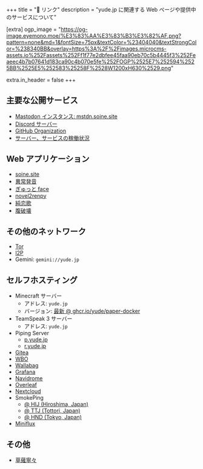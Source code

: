 +++
title = "📎 リンク"
description = "yude.jp に関連する Web ページや提供中のサービスについて"

[extra]
ogp_image = "https://og-image.eyemono.moe/%E3%83%AA%E3%83%B3%E3%82%AF.png?pattern=none&md=1&fontSize=75px&textColor=%23404040&textStrongColor=%238340BB&overlay=https%3A%2F%2Fimages.microcms-assets.io%252Fassets%252Ff1f77e2dbfee45faa90eb70c5b4445f3%252Feaeec4b7b07641d183ca90c4b070e5fe%252FOGP%2525E7%252594%2525BB%2525E5%252583%25258F%2528W1200xH630%2529.png"

extra.in_header = false
+++

## 主要な公開サービス

- [Mastodon インスタンス: mstdn.soine.site](https://mstdn.soine.site)
- [Discord サーバー](https://discord.gg/X6srY7X)
- [GitHub Organization](https://github.com/yudejp)
- [サーバー、サービスの稼働状況](https://status.yude.jp)

## Web アプリケーション

- [soine.site](https://soine.site)
- [異常発音](https://weird-pronounciation.vercel.app/)
- [ぎゅっと face](https://gyutto-face-yude.vercel.app/)
- [novel2renpy](https://novel2renpy.vercel.app/)
- [純恋歌](https://junrenka-randomizer.vercel.app/)
- [腹破壊](https://stomach-breaker.vercel.app/)

## その他のネットワーク

- [Tor](http://yudejpwxp2cziclocqjfd55ucw2dh6ncswopluh7exwusjlfkvkwhwqd.onion)
- [I2P](http://yude.i2p/?i2paddresshelper=idabfrazqbh7upvo2f5hx3ajpqglrwny66qbvcoatfqoq64ifiaq.b32.i2p)
- Gemini: <code>gemini://yude.jp</code>

## セルフホスティング

- Minecraft サーバー
  - アドレス: `yude.jp`
  - バージョン: [最新 @ ghcr.io/yude/paper-docker](https://github.com/yudejp/paper-docker)
- TeamSpeak 3 サーバー
  - アドレス: `yude.jp`
- Piping Server
  - [p.yude.jp](https://p.yude.jp/)
  - [r.yude.jp](https://r.yude.jp/)
- [Gitea]((https://git.soine.site/))
- [WBO](https://board.soine.site/)
- [Wallabag](https://wallabag.soine.site/)
- [Grafana](https://grafana.yude.jp/)
- [Navidrome](https://navidrome.yude.jp/)
- [Overleaf](https://overleaf.yude.jp/)
- [Nextcloud](https://nc.soine.site/)
- SmokePing
  - [@ HIJ (Hiroshima, Japan)](https://smokeping-hij.yude.jp)
  - [@ TTJ (Tottori, Japan)](https://smokeping-ttj.yude.jp)
  - [@ HND (Tokyo, Japan)](https://smokeping-hnd.yude.jp)
- [Miniflux](https://miniflux.soine.site/)

## その他

- [草薙寧々](https://pjsekai.sega.jp/character/unite04/nene/index.html)
